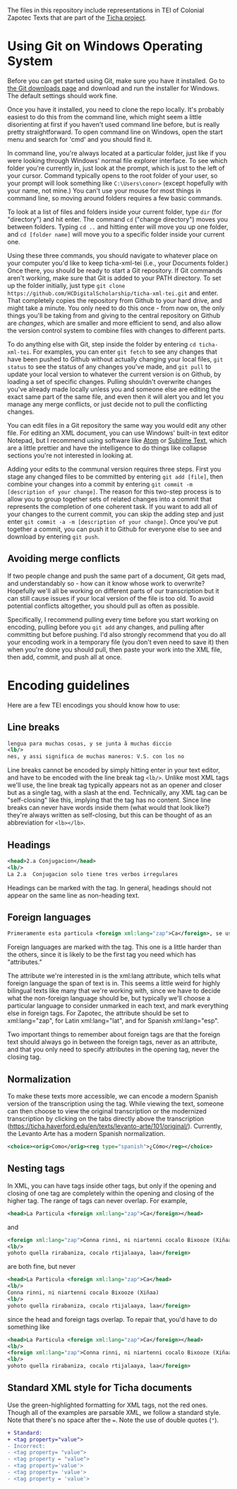 The files in this repository include representations in TEI of Colonial Zapotec Texts that are part of the [Ticha project](https://ds-omeka.haverford.edu/ticha/en/index.html).

# Using Git on Windows Operating System

Before you can get started using Git, make sure you have it installed. Go to [the Git downloads page](https://git-scm.com/downloads) and download and run the installer for Windows. The default settings should work fine.

Once you have it installed, you need to clone the repo locally. It's probably easiest to do this from the command line, which might seem a little disorienting at first if you haven't used command line before, but is really pretty straightforward. To open command line on Windows, open the start menu and search for 'cmd' and you should find it.

In command line, you're always located at a particular folder, just like if you were looking through Windows' normal file explorer interface. To see which folder you're currently in, just look at the prompt, which is just to the left of your cursor. Command typically opens to the root folder of your user, so your prompt will look something like `C:\Users\conor>` (except hopefully with your name, not mine.) You can't use your mouse for most things in command line, so moving around folders requires a few basic commands.

To look at a list of files and folders inside your current folder, type `dir` (for "directory") and hit enter. The command `cd` ("change directory") moves you between folders. Typing `cd ..` and hitting enter will move you up one folder, and `cd [folder name]` will move you to a specific folder inside your current one.

Using these three commands, you should navigate to whatever place on your computer you'd like to keep ticha-xml-tei (i.e., your Documents folder.) Once there, you should be ready to start a Git repository. If Git commands aren't working, make sure that Git is added to your PATH directory. To set up the folder initially, just type `git clone https://github.com/HCDigitalScholarship/ticha-xml-tei.git` and enter. That completely copies the repository from Github to your hard drive, and might take a minute. You only need to do this once - from now on, the only things you'll be taking from and giving to the central repository on Github are *changes*, which are smaller and more efficient to send, and also allow the version control system to combine files with changes to different parts.

To do anything else with Git, step inside the folder by entering `cd ticha-xml-tei`. For examples, you can enter `git fetch` to see any changes that have been pushed to Github without actually changing your local files, `git status` to see the status of any changes you've made, and `git pull` to update your local version to whatever the current version is on Github, by loading a set of specific changes. Pulling shouldn't overwrite changes you've already made locally unless you and someone else are editing the exact same part of the same file, and even then it will alert you and let you manage any merge conflicts, or just decide not to pull the conflicting changes.

You can edit files in a Git repository the same way you would edit any other file. For editing an XML document, you can use Windows' built-in text editor Notepad, but I recommend using software like [Atom](https://atom.io/) or [Sublime Text](https://www.sublimetext.com/), which are a little prettier and have the intelligence to do things like collapse sections you're not interested in looking at.

Adding your edits to the communal version requires three steps. First you stage any changed files to be committed by entering `git add [file]`, then combine your changes into a commit by entering `git commit -m [description of your change]`. The reason for this two-step process is to allow you to group together sets of related changes into a commit that represents the completion of one coherent task. If you want to add all of your changes to the current commit, you can skip the adding step and just enter `git commit -a -m [description of your change]`. Once you've put together a commit, you can push it to Github for everyone else to see and download by entering `git push`.

## Avoiding merge conflicts

If two people change and push the same part of a document, Git gets mad, and understandably so - how can it know whose work to overwrite? Hopefully we'll all be working on different parts of our transcription but it can still cause issues if your local version of the file is too old. To avoid potential conflicts altogether, you should pull as often as possible.

Specifically, I recommend pulling every time before you start working on encoding, pulling before you `git add` any changes, and pulling after committing but before pushing. I'd also strongly recommend that you do all your encoding work in a temporary file (you don't even need to save it) then when you're done you should pull, then paste your work into the XML file, then add, commit, and push all at once.

# Encoding guidelines

Here are a few TEI encodings you should know how to use:

## Line breaks

```xml
lengua para muchas cosas, y se junta ã muchas diccio
<lb/>
nes, y assi significa de muchas maneros: V.S. con los no
```

Line breaks cannot be encoded by simply hitting enter in your text editor, and have to be encoded with the line break tag `<lb/>`. Unlike most XML tags we'll use, the line break tag typically appears not as an opener and closer but as a single tag, with a slash at the end. Technically, any XML tag can be "self-closing" like this, implying that the tag has no content. Since line breaks can never have words inside them (what would that look like?) they're always written as self-closing, but this can be thought of as an abbreviation for `<lb></lb>`.

## Headings

```xml
<head>2.a Conjugacion</head>
<lb/>
La 2.a  Conjugacion solo tiene tres verbos irregulares
```

Headings can be marked with the <head> tag. In general, headings should not appear on the same line as non-heading text.

## Foreign languages

```xml
Primeramente esta particula <foreign xml:lang="zap">Ca</foreign>, se usa de ella en esta
```

Foreign languages are marked with the <foreign> tag. This one is a little harder than the others, since it is likely to be the first tag you need which has "attributes."

The attribute we're interested in is the xml:lang attribute, which tells what foreign language the span of text is in. This seems a little weird for highly bilingual texts like many that we're working with, since we have to decide what the non-foreign language should be, but typically we'll choose a particular language to consider unmarked in each text, and mark everything else in foreign tags. For Zapotec, the attribute should be set to xml:lang="zap", for Latin xml:lang="lat", and for Spanish xml:lang="esp".

Two important things to remember about foreign tags are that the foreign text should always go in between the foreign tags, never as an attribute, and that you only need to specify attributes in the opening tag, never the closing tag.

## Normalization

To make these texts more accessible, we can encode a modern Spanish version of the transcription using the <choice> tag. While viewing the text, someone can then choose to view the original transcription or the modernized transcription by clicking on the tabs directly above the transcription (https://ticha.haverford.edu/en/texts/levanto-arte/101/original/). Currently, the Levanto Arte has a modern Spanish normalization.

```xml
<choice><orig>Como</orig><reg type="spanish">¿Cómo</reg></choice>
```

## Nesting tags

In XML, you can have tags inside other tags, but only if the opening and closing of one tag are completely within the opening and closing of the higher tag. The range of tags can never overlap. For example,

```xml
<head>La Particula <foreign xml:lang="zap">Ca</foreign></head>
```

and

```xml
<foreign xml:lang="zap">Conna rinni, ni niartenni cocalo Bixooze (Xiñaa)
<lb/>
yohoto quella rirabaniza, cocalo rtijalaaya, laa</foreign>
```

are both fine, but never

```xml
<head>La Particula <foreign xml:lang="zap">Ca</head>
<lb/>
Conna rinni, ni niartenni cocalo Bixooze (Xiñaa)
<lb/>
yohoto quella rirabaniza, cocalo rtijalaaya, laa</foreign>
```

since the head and foreign tags overlap. To repair that, you'd have to do something like

```xml
<head>La Particula <foreign xml:lang="zap">Ca</foreign></head>
<lb/>
<foreign xml:lang="zap">Conna rinni, ni niartenni cocalo Bixooze (Xiñaa)
<lb/>
yohoto quella rirabaniza, cocalo rtijalaaya, laa</foreign>
```

## Standard XML style for Ticha documents

Use the green-highlighted formatting for XML tags, not the red ones. Though all of the examples are parsable XML, we follow a standard style. Note that there's no space after the `=`. Note the use of double quotes (`"`).

```diff
+ Standard:
+ <tag property="value">
- Incorrect:
- <tag property= "value">
- <tag property = "value">
- <tag property='value'>
- <tag property= 'value'>
- <tag property = 'value'>
```
